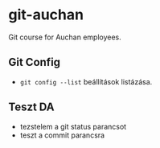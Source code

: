 # git-auchan
Git course for Auchan employees.

## Git Config
- `git config --list` beállítások listázása.

## Teszt DA 
- tezstelem a git status parancsot 
- teszt a commit parancsra
